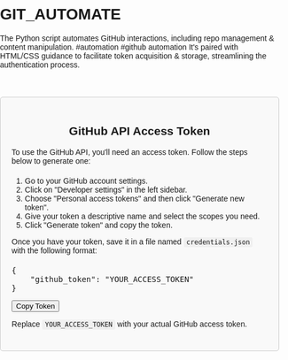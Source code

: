 # GIT_AUTOMATE
The Python script automates GitHub interactions, including repo management &amp; content manipulation. #automation #github automation It's paired with HTML/CSS guidance to facilitate token acquisition &amp; storage, streamlining the authentication process.
<!DOCTYPE html>
<html lang="en">
<head>
    <meta charset="UTF-8">
    <meta name="viewport" content="width=device-width, initial-scale=1.0">
    <title>GitHub API Access Token</title>
    <style>
        body {
            font-family: Arial, sans-serif;
            margin: 0;
            padding: 0;
        }
        .container {
            max-width: 600px;
            margin: 50px auto;
            padding: 20px;
            border: 1px solid #ccc;
            border-radius: 5px;
            background-color: #f9f9f9;
        }
        h2 {
            text-align: center;
        }
        p {
            margin-bottom: 20px;
        }
        code {
            background-color: #f0f0f0;
            padding: 2px 5px;
            border-radius: 3px;
        }
    </style>
</head>
<body>
    <div class="container">
        <h2>GitHub API Access Token</h2>
        <p>To use the GitHub API, you'll need an access token. Follow the steps below to generate one:</p>
        <ol>
            <li>Go to your GitHub account settings.</li>
            <li>Click on "Developer settings" in the left sidebar.</li>
            <li>Choose "Personal access tokens" and then click "Generate new token".</li>
            <li>Give your token a descriptive name and select the scopes you need.</li>
            <li>Click "Generate token" and copy the token.</li>
        </ol>
        <p>Once you have your token, save it in a file named <code>credentials.json</code> with the following format:</p>
        <pre>{
    "github_token": "<span id="token">YOUR_ACCESS_TOKEN</span>"
}</pre>
        <button onclick="copyToken()">Copy Token</button>
        <script>
            function copyToken() {
                var token = document.getElementById("token");
                var range = document.createRange();
                range.selectNode(token);
                window.getSelection().removeAllRanges();
                window.getSelection().addRange(range);
                document.execCommand("copy");
                window.getSelection().removeAllRanges();
                alert("Token copied to clipboard!");
            }
        </script>
        <p>Replace <code>YOUR_ACCESS_TOKEN</code> with your actual GitHub access token.</p>
    </div>
</body>
</html>
